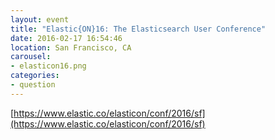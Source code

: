 ```yaml
---
layout: event
title: "Elastic{ON}16: The Elasticsearch User Conference"
date: 2016-02-17 16:54:46
location: San Francisco, CA
carousel:
- elasticon16.png
categories:
- question
---
```




[https://www.elastic.co/elasticon/conf/2016/sf](https://www.elastic.co/elasticon/conf/2016/sf)
